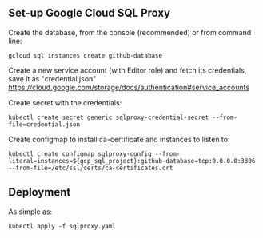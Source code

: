 Set-up Google Cloud SQL Proxy
-----------------------------

Create the database, from the console (recommended) or from command line:
```
gcloud sql instances create github-database
```

Create a new service account (with Editor role) and fetch its credentials, save it as "credential.json"
https://cloud.google.com/storage/docs/authentication#service_accounts

Create secret with the credentials:
```
kubectl create secret generic sqlproxy-credential-secret --from-file=credential.json
```

Create configmap to install ca-certificate and instances to listen to:
```
kubectl create configmap sqlproxy-config --from-literal=instances=${gcp_sql_project}:github-database=tcp:0.0.0.0:3306 --from-file=/etc/ssl/certs/ca-certificates.crt
```

Deployment
---------
As simple as:
```
kubectl apply -f sqlproxy.yaml
```
